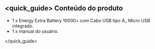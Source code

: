 ## <quick_guide> Conteúdo do produto

* 1 x Energy Extra Battery 10000+ com Cabo USB tipo A_ Micro USB integrado.
* 1 x manual do usuário.


</quick_guide>

